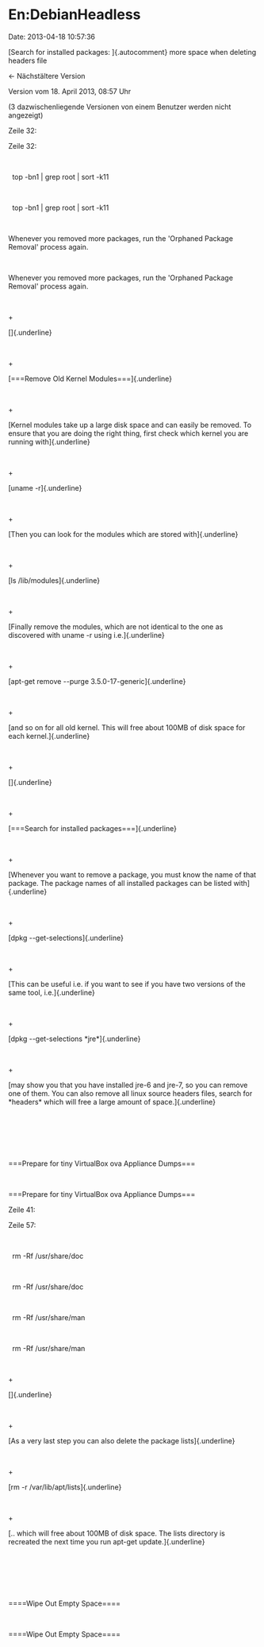 En:DebianHeadless
=================

Date: 2013-04-18 10:57:36

[Search for installed packages: ]{.autocomment} more space when deleting
headers file

← Nächstältere Version

Version vom 18. April 2013, 08:57 Uhr

(3 dazwischenliegende Versionen von einem Benutzer werden nicht
angezeigt)

Zeile 32:

Zeile 32:

 

<div>

  top -bn1 \| grep root \| sort -k11

</div>

 

<div>

  top -bn1 \| grep root \| sort -k11

</div>

 

<div>

Whenever you removed more packages, run the \'Orphaned Package Removal\'
process again.

</div>

 

<div>

Whenever you removed more packages, run the \'Orphaned Package Removal\'
process again.

</div>

 

\+

<div>

[]{.underline}

</div>

 

\+

<div>

[===Remove Old Kernel Modules===]{.underline}

</div>

 

\+

<div>

[Kernel modules take up a large disk space and can easily be removed. To
ensure that you are doing the right thing, first check which kernel you
are running with]{.underline}

</div>

 

\+

<div>

[uname -r]{.underline}

</div>

 

\+

<div>

[Then you can look for the modules which are stored with]{.underline}

</div>

 

\+

<div>

[ls /lib/modules]{.underline}

</div>

 

\+

<div>

[Finally remove the modules, which are not identical to the one as
discovered with uname -r using i.e.]{.underline}

</div>

 

\+

<div>

[apt-get remove \--purge 3.5.0-17-generic]{.underline}

</div>

 

\+

<div>

[and so on for all old kernel. This will free about 100MB of disk space
for each kernel.]{.underline}

</div>

 

\+

<div>

[]{.underline}

</div>

 

\+

<div>

[===Search for installed packages===]{.underline}

</div>

 

\+

<div>

[Whenever you want to remove a package, you must know the name of that
package. The package names of all installed packages can be listed
with]{.underline}

</div>

 

\+

<div>

[dpkg \--get-selections]{.underline}

</div>

 

\+

<div>

[This can be useful i.e. if you want to see if you have two versions of
the same tool, i.e.]{.underline}

</div>

 

\+

<div>

[dpkg \--get-selections \*jre\*]{.underline}

</div>

 

\+

<div>

[may show you that you have installed jre-6 and jre-7, so you can remove
one of them. You can also remove all linux source headers files, search
for \*headers\* which will free a large amount of space.]{.underline}

</div>

 

 

 

<div>

===Prepare for tiny VirtualBox ova Appliance Dumps===

</div>

 

<div>

===Prepare for tiny VirtualBox ova Appliance Dumps===

</div>

Zeile 41:

Zeile 57:

 

<div>

  rm -Rf /usr/share/doc

</div>

 

<div>

  rm -Rf /usr/share/doc

</div>

 

<div>

  rm -Rf /usr/share/man

</div>

 

<div>

  rm -Rf /usr/share/man

</div>

 

\+

<div>

[]{.underline}

</div>

 

\+

<div>

[As a very last step you can also delete the package lists]{.underline}

</div>

 

\+

<div>

[rm -r /var/lib/apt/lists]{.underline}

</div>

 

\+

<div>

[.. which will free about 100MB of disk space. The lists directory is
recreated the next time you run apt-get update.]{.underline}

</div>

 

 

 

<div>

====Wipe Out Empty Space====

</div>

 

<div>

====Wipe Out Empty Space====

</div>
